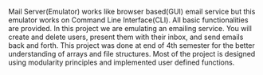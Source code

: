 Mail Server(Emulator) works like browser based(GUI) email service but this
emulator works on Command Line Interface(CLI). All basic functionalities are
provided. In this project we are emulating an emailing service. You will create and
delete users, present them with their inbox, and send emails back and forth. This
project was done at end of 4th semester for the better understanding of arrays and
file structures. Most of the project is designed using modularity principles and
implemented user defined functions.
